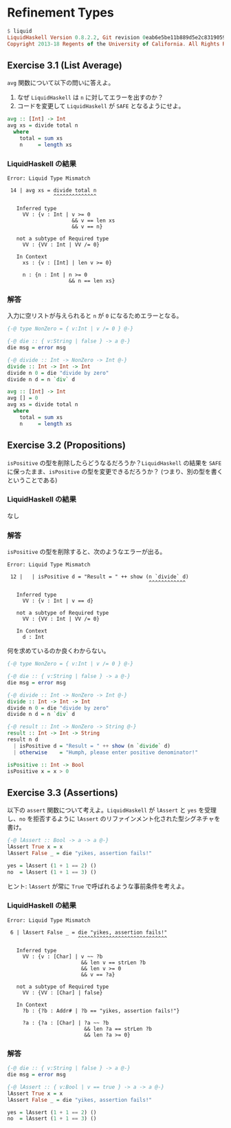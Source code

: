 # Refinement Types

```haskell
$ liquid
LiquidHaskell Version 0.8.2.2, Git revision 0eab6e5be11b889d5e2c83190594161120542c74 (dirty)
Copyright 2013-18 Regents of the University of California. All Rights Reserved.
```

## Exercise 3.1 (List Average)

`avg` 関数について以下の問いに答えよ。

1. なぜ `LiquidHaskell` は `n` に対してエラーを出すのか？
1. コードを変更して `LiquidHaskell` が `SAFE` となるようにせよ。

```haskell
avg :: [Int] -> Int
avg xs = divide total n
  where
    total = sum xs
    n     = length xs
```

### LiquidHaskell の結果

```shell
Error: Liquid Type Mismatch

 14 | avg xs = divide total n
               ^^^^^^^^^^^^^^

   Inferred type
     VV : {v : Int | v >= 0
                     && v == len xs
                     && v == n}

   not a subtype of Required type
     VV : {VV : Int | VV /= 0}

   In Context
     xs : {v : [Int] | len v >= 0}

     n : {n : Int | n >= 0
                    && n == len xs}
```

### 解答

入力に空リストが与えられると `n` が `0` になるためエラーとなる。

```haskell
{-@ type NonZero = { v:Int | v /= 0 } @-}

{-@ die :: { v:String | false } -> a @-}
die msg = error msg

{-@ divide :: Int -> NonZero -> Int @-}
divide :: Int -> Int -> Int
divide n 0 = die "divide by zero"
divide n d = n `div` d

avg :: [Int] -> Int
avg [] = 0
avg xs = divide total n
  where
    total = sum xs
    n     = length xs
```

## Exercise 3.2 (Propositions)

`isPositive` の型を削除したらどうなるだろうか？`LiquidHaskell` の結果を `SAFE` に保ったまま、`isPositive` の型を変更できるだろうか？ (つまり、別の型を書くということである)

### LiquidHaskell の結果

なし

### 解答

`isPositive` の型を削除すると、次のようなエラーが出る。

```shell
Error: Liquid Type Mismatch

 12 |   | isPositive d = "Result = " ++ show (n `divide` d)
                                              ^^^^^^^^^^^^

   Inferred type
     VV : {v : Int | v == d}

   not a subtype of Required type
     VV : {VV : Int | VV /= 0}

   In Context
     d : Int
```

何を求めているのか良くわからない。

```haskell
{-@ type NonZero = { v:Int | v /= 0 } @-}

{-@ die :: { v:String | false } -> a @-}
die msg = error msg

{-@ divide :: Int -> NonZero -> Int @-}
divide :: Int -> Int -> Int
divide n 0 = die "divide by zero"
divide n d = n `div` d

{-@ result :: Int -> NonZero -> String @-}
result :: Int -> Int -> String
result n d
  | isPositive d = "Result = " ++ show (n `divide` d)
  | otherwise    = "Humph, please enter positive denominator!"

isPositive :: Int -> Bool
isPositive x = x > 0
```

## Exercise 3.3 (Assertions)

以下の `assert` 関数について考えよ。`LiquidHaskell` が `lAssert` と `yes` を受理し、`no` を拒否するように `lAssert` のリファインメント化された型シグネチャを書け。

```haskell
{-@ lAssert :: Bool -> a -> a @-}
lAssert True x = x
lAssert False _ = die "yikes, assertion fails!"

yes = lAssert (1 + 1 == 2) ()
no  = lAssert (1 + 1 == 3) ()
```

ヒント: `lAssert` が常に `True` で呼ばれるような事前条件を考えよ。

### LiquidHaskell の結果

```shell
Error: Liquid Type Mismatch

 6 | lAssert False _ = die "yikes, assertion fails!"
                       ^^^^^^^^^^^^^^^^^^^^^^^^^^^^^

   Inferred type
     VV : {v : [Char] | v ~~ ?b
                        && len v == strLen ?b
                        && len v >= 0
                        && v == ?a}

   not a subtype of Required type
     VV : {VV : [Char] | false}

   In Context
     ?b : {?b : Addr# | ?b == "yikes, assertion fails!"}

     ?a : {?a : [Char] | ?a ~~ ?b
                         && len ?a == strLen ?b
                         && len ?a >= 0}
```

### 解答

```haskell
{-@ die :: { v:String | false } -> a @-}
die msg = error msg

{-@ lAssert :: { v:Bool | v == true } -> a -> a @-}
lAssert True x = x
lAssert False _ = die "yikes, assertion fails!"

yes = lAssert (1 + 1 == 2) ()
no  = lAssert (1 + 1 == 3) ()
```
